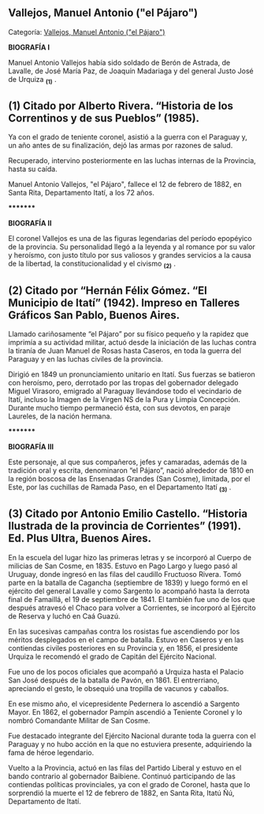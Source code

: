 ## Vallejos, Manuel Antonio ("el Pájaro")

Categoría: [Vallejos, Manuel Antonio ("el Pájaro")](http://descubrircorrientes.com.ar/2012/index.php/1748-biografias/r-s-t-u-v-x-y-z/vallejos-manuel-antonio-el-pajaro)

**BIOGRAFÍA I**

Manuel Antonio Vallejos había sido soldado de Berón de Astrada, de Lavalle, de José María Paz, de Joaquín Madariaga y del general Justo José de Urquiza <sub><strong><span><span>(1)</span></span></strong></sub> .

## **(1) Citado por Alberto Rivera. “Historia de los Correntinos y de sus Pueblos” (1985).**

Ya con el grado de teniente coronel, asistió a la guerra con el Paraguay y, un año antes de su finalización, dejó las armas por razones de salud.

Recuperado, intervino posteriormente en las luchas internas de la Provincia, hasta su caída.

Manuel Antonio Vallejos, "el Pájaro", fallece el 12 de febrero de 1882, en Santa Rita, Departamento Itatí, a los 72 años.  

**\*\*\*\*\*\*\***

**BIOGRAFÍA II**

El coronel Vallejos es una de las figuras legendarias del período epopéyico de la provincia. Su personalidad llegó a la leyenda y al romance por su valor y heroísmo, con justo título por sus valiosos y grandes servicios a la causa de la libertad, la constitucionalidad y el civismo <sub><strong><span><span>(2)</span></span></strong></sub> .

## **(2)** Citado por “Hernán Félix Gómez. “El Municipio de Itatí” (1942). Impreso en Talleres Gráficos San Pablo, Buenos Aires.

Llamado cariñosamente “el Pájaro” por su físico pequeño y la rapidez que imprimía a su actividad militar, actuó desde la iniciación de las luchas contra la tiranía de Juan Manuel de Rosas hasta Caseros, en toda la guerra del Paraguay y en las luchas civiles de la provincia.

Dirigió en 1849 un pronunciamiento unitario en Itatí. Sus fuerzas se batieron con heroísmo, pero, derrotado por las tropas del gobernador delegado Miguel Virasoro, emigrado al Paraguay llevándose todo el vecindario de Itatí, incluso la Imagen de la Virgen NS de la Pura y Limpia Concepción. Durante mucho tiempo permaneció ésta, con sus devotos, en paraje Laureles, de la nación hermana.

**\*\*\*\*\*\*\***

**BIOGRAFÍA III**

Este personaje, al que sus compañeros, jefes y camaradas, además de la tradición oral y escrita, denominaron “el Pájaro”, nació alrededor de 1810 en la región boscosa de las Ensenadas Grandes (San Cosme), limitada, por el Este, por las cuchillas de Ramada Paso, en el Departamento Itatí <sub><strong><span><span>(3)</span></span></strong></sub> .

## **(3) Citado por Antonio Emilio Castello. “Historia Ilustrada de la provincia de Corrientes” (1991). Ed. Plus Ultra, Buenos Aires.**

En la escuela del lugar hizo las primeras letras y se incorporó al Cuerpo de milicias de San Cosme, en 1835. Estuvo en Pago Largo y luego pasó al Uruguay, donde ingresó en las filas del caudillo Fructuoso Rivera. Tomó parte en la batalla de Cagancha (septiembre de 1839) y luego formó en el ejército del general Lavalle y como Sargento lo acompañó hasta la derrota final de Famaillá, el 19 de septiembre de 1841. El también fue uno de los que después atravesó el Chaco para volver a Corrientes, se incorporó al Ejército de Reserva y luchó en Caá Guazú.

En las sucesivas campañas contra los rosistas fue ascendiendo por los méritos desplegados en el campo de batalla. Estuvo en Caseros y en las contiendas civiles posteriores en su Provincia y, en 1856, el presidente Urquiza le recomendó el grado de Capitán del Ejército Nacional.

Fue uno de los pocos oficiales que acompañó a Urquiza hasta el Palacio San José después de la batalla de Pavón, en 1861. El entrerriano, apreciando el gesto, le obsequió una tropilla de vacunos y caballos.

En ese mismo año, el vicepresidente Pedernera lo ascendió a Sargento Mayor. En 1862, el gobernador Pampín ascendió a Teniente Coronel y lo nombró Comandante Militar de San Cosme.

Fue destacado integrante del Ejército Nacional durante toda la guerra con el Paraguay y no hubo acción en la que no estuviera presente, adquiriendo la fama de héroe legendario.

Vuelto a la Provincia, actuó en las filas del Partido Liberal y estuvo en el bando contrario al gobernador Baibiene. Continuó participando de las contiendas políticas provinciales, ya con el grado de Coronel, hasta que lo sorprendió la muerte el 12 de febrero de 1882, en Santa Rita, Itatú Ñú, Departamento de Itatí.